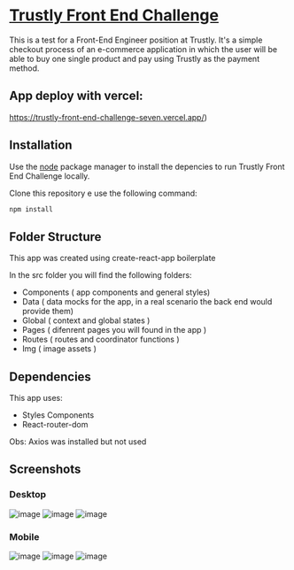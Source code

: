 # [Trustly Front End Challenge](https://trustly-front-end-challenge-seven.vercel.app/)

This is a test for a Front-End Engineer position at Trustly. It's a simple checkout process of an e-commerce application in which the user will be able to buy one
single product and pay using Trustly as the payment method.

## App deploy with vercel:
https://trustly-front-end-challenge-seven.vercel.app/)

## Installation

Use the [node](https://nodejs.org/en/) package manager to install the depencies to run Trustly Front End Challenge locally.

Clone this repository e use the following command:

```bash
npm install
```

## Folder Structure

This app was created using create-react-app boilerplate

In the src folder you will find the following folders:

- Components ( app components and general styles)
- Data ( data mocks for the app, in a real scenario the back end would provide them)
- Global ( context and global states )
- Pages ( difenrent pages you will found in the app )
- Routes ( routes and coordinator functions ) 
- Img ( image assets )

## Dependencies

This app uses:
- Styles Components
- React-router-dom

Obs: Axios was installed but not used

## Screenshots

### Desktop
![image](https://user-images.githubusercontent.com/69723573/109510596-f7feb700-7a80-11eb-8893-f981701a8ca2.png)
![image](https://user-images.githubusercontent.com/69723573/109510790-2e3c3680-7a81-11eb-87e0-54b272f361a9.png)
![image](https://user-images.githubusercontent.com/69723573/109510935-50ce4f80-7a81-11eb-9d92-95444cfcd01c.png)

### Mobile
![image](https://user-images.githubusercontent.com/69723573/109511217-968b1800-7a81-11eb-99b8-e3928dea15ef.png)
![image](https://user-images.githubusercontent.com/69723573/109511462-d05c1e80-7a81-11eb-9a5c-6641d77f399b.png)
![image](https://user-images.githubusercontent.com/69723573/109511104-7e1afd80-7a81-11eb-9cd4-621dc121e559.png)
